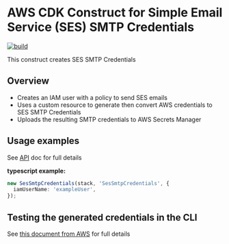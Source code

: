 # AWS CDK Construct for Simple Email Service (SES) SMTP Credentials

[![build](https://github.com/RenovoSolutions/cdk-library-aws-ses-smtp-credentials/actions/workflows/build.yml/badge.svg)](https://github.com/RenovoSolutions/cdk-library-aws-ses-smtp-credentials/actions/workflows/build.yml)

This construct creates SES SMTP Credentials

## Overview

- Creates an IAM user with a policy to send SES emails
- Uses a custom resource to generate then convert AWS credentials to SES SMTP Credentials
- Uploads the resulting SMTP credentials to AWS Secrets Manager

## Usage examples

See [API](API.md) doc for full details

**typescript example:**

```typescript
new SesSmtpCredentials(stack, 'SesSmtpCredentials', {
  iamUserName: 'exampleUser',
});
```

## Testing the generated credentials in the CLI

See [this document from AWS](https://docs.aws.amazon.com/ses/latest/dg/send-email-smtp-client-command-line.html#send-email-using-openssl) for full details
